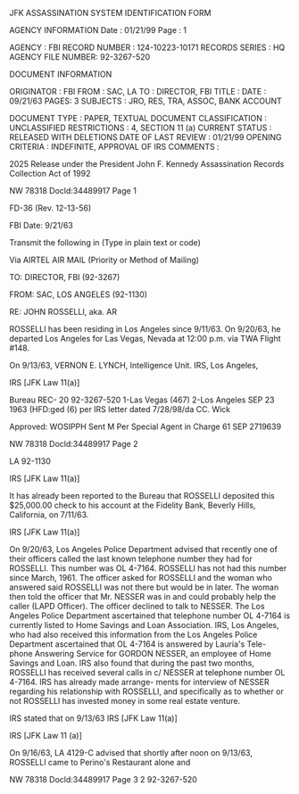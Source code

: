 JFK ASSASSINATION SYSTEM
IDENTIFICATION FORM

AGENCY INFORMATION
Date : 01/21/99
Page : 1

AGENCY : FBI
RECORD NUMBER : 124-10223-10171
RECORDS SERIES : HQ
AGENCY FILE NUMBER: 92-3267-520

DOCUMENT INFORMATION

ORIGINATOR : FBI
FROM : SAC, LA
TO : DIRECTOR, FBI
TITLE :
DATE : 09/21/63
PAGES: 3
SUBJECTS : JRO, RES, TRA, ASSOC, BANK ACCOUNT

DOCUMENT TYPE : PAPER, TEXTUAL DOCUMENT
CLASSIFICATION : UNCLASSIFIED
RESTRICTIONS : 4, SECTION 11 (a)
CURRENT STATUS : RELEASED WITH DELETIONS
DATE OF LAST REVIEW : 01/21/99
OPENING CRITERIA : INDEFINITE, APPROVAL OF IRS
COMMENTS :

2025 Release under the President John
F. Kennedy Assassination Records
Collection Act of 1992

NW 78318 Docld:34489917 Page 1

FD-36 (Rev. 12-13-56)

FBI
Date: 9/21/63

Transmit the following in (Type in plain text or code)

Via AIRTEL AIR MAIL
(Priority or Method of Mailing)

TO: DIRECTOR, FBI (92-3267)

FROM: SAC, LOS ANGELES (92-1130)

RE: JOHN ROSSELLI, aka.
AR

ROSSELLI has been residing in Los Angeles since
9/11/63. On 9/20/63, he departed Los Angeles for Las Vegas,
Nevada at 12:00 p.m. via TWA Flight #148.

On 9/13/63, VERNON E. LYNCH, Intelligence Unit.
IRS, Los Angeles,

IRS [JFK Law 11(a)]

Bureau REC- 20 92-3267-520
1-Las Vegas (467)
2-Los Angeles SEP 23 1963
(HFD:ged
(6)
per IRS letter dated
7/28/98/da
CC. Wick

Approved: WOSIPPH Sent M Per
Special Agent in Charge
61 SEP 2719639

NW 78318 Docld:34489917 Page 2

LA 92-1130

IRS [JFK Law 11(a)]

It has already been reported to the Bureau that
ROSSELLI deposited this $25,000.00 check to his account at
the Fidelity Bank, Beverly Hills, California, on 7/11/63.

IRS [JFK Law 11(a)]

On 9/20/63, Los Angeles Police Department advised
that recently one of their officers called the last known
telephone number they had for ROSSELLI. This number was
OL 4-7164. ROSSELLI has not had this number since March,
1961. The officer asked for ROSSELLI and the woman who
answered said ROSSELLI was not there but would be in later.
The woman then told the officer that Mr. NESSER was in and
could probably help the caller (LAPD Officer). The officer
declined to talk to NESSER. The Los Angeles Police Department
ascertained that telephone number OL 4-7164 is currently listed
to Home Savings and Loan Association. IRS, Los Angeles, who
had also received this information from the Los Angeles Police
Department ascertained that OL 4-7164 is answered by Lauria's Tele-
phone Answering Service for GORDON NESSER, an employee of Home
Savings and Loan. IRS also found that during the past two
months, ROSSELLI has received several calls in c/ NESSER
at telephone number OL 4-7164. IRS has already made arrange-
ments for interview of NESSER regarding his relationship
with ROSSELLI, and specifically as to whether or not ROSSELLI
has invested money in some real estate venture.

IRS stated that on 9/13/63 IRS [JFK Law 11(a)]

IRS [JFK Law 11 (a)]

On 9/16/63, LA 4129-C advised that shortly after noon on
9/13/63, ROSSELLI came to Perino's Restaurant alone and

NW 78318 Docld:34489917 Page 3
2
92-3267-520
